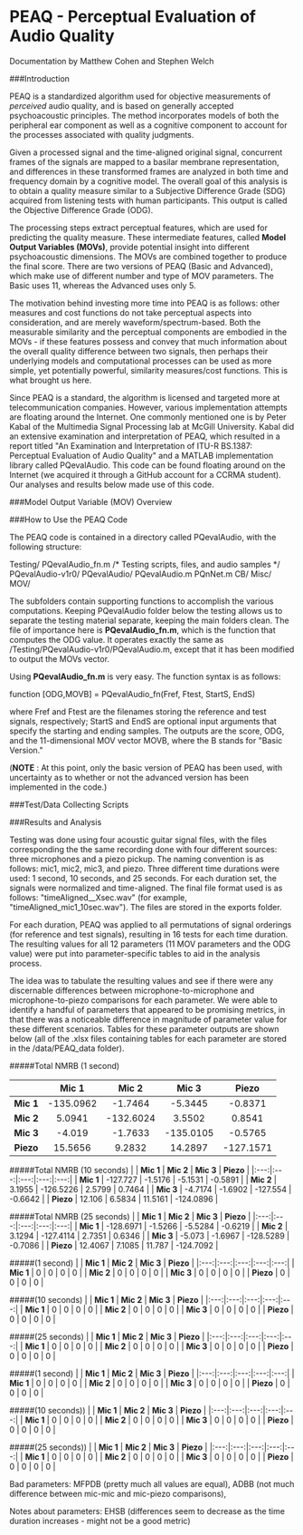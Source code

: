 # PEAQ - Perceptual Evaluation of Audio Quality

Documentation by Matthew Cohen and Stephen Welch

###Introduction

PEAQ is a standardized algorithm used for objective measurements of *perceived* audio quality, and is based on generally accepted psychoacoustic principles. The method incorporates models of both the peripheral ear component as well as a cognitive component to account for the processes associated with quality judgments.

Given a processed signal and the time-aligned original signal, concurrent frames of the signals are mapped to a basilar membrane representation, and differences in these transformed frames are analyzed in both time and frequency domain by a cognitive model. The overall goal of this analysis is to obtain a quality measure similar to a Subjective Difference Grade (SDG) acquired from listening tests with human participants. This output is called the Objective Difference Grade (ODG).

The processing steps extract perceptual features, which are used for predicting the quality measure. These intermediate features, called **Model Output Variables (MOVs)**, provide potential insight into different psychoacoustic dimensions. The MOVs are combined together to produce the final score. There are two versions of PEAQ (Basic and Advanced), which make use of different number and type of MOV parameters. The Basic uses 11, whereas the Advanced uses only 5.

The motivation behind investing more time into PEAQ is as follows: other measures and cost functions do not take perceptual aspects into consideration, and are merely waveform/spectrum-based. Both the measurable similarity and the perceptual components are embodied in the MOVs - if these features possess and convey that much information about the overall quality difference between two signals, then perhaps their underlying models and computational processes can be used as more simple, yet potentially powerful, similarity measures/cost functions. This is what brought us here.

Since PEAQ is a standard, the algorithm is licensed and targeted more at telecommunication companies. However, various implementation attempts are floating around the Internet. One commonly mentioned one is by Peter Kabal of the Multimedia Signal Processing lab at McGill University. Kabal did an extensive examination and interpretation of PEAQ, which resulted in a report titled "An Examination and Interpretation of ITU-R BS.1387: Perceptual Evaluation of Audio Quality" and a MATLAB implementation library called PQevalAudio. This code can be found floating around on the Internet (we acquired it through a GitHub account for a CCRMA student). Our analyses and results below made use of this code.

###Model Output Variable (MOV) Overview

###How to Use the PEAQ Code

The PEAQ code is contained in a directory called PQevalAudio, with the following structure:

Testing/
	PQevalAudio_fn.m
	/* Testing scripts, files, and audio samples */
	PQevalAudio-v1r0/
		PQevalAudio/
			PQevalAudio.m
			PQnNet.m
			CB/
			Misc/
			MOV/

The subfolders contain supporting functions to accomplish the various computations. Keeping PQevalAudio folder below the testing allows us to separate the testing material separate, keeping the main folders clean. The file of importance here is **PQevalAudio_fn.m**, which is the function that computes the ODG value. It operates exactly the same as /Testing/PQevalAudio-v1r0/PQevalAudio.m, except that it has been modified to output the MOVs vector.

Using **PQevalAudio_fn.m** is very easy. The function syntax is as follows:

function [ODG,MOVB] = PQevalAudio_fn(Fref, Ftest, StartS, EndS)

where Fref and Ftest are the filenames storing the reference and test signals, respectively; StartS and EndS are optional input arguments that specify the starting and ending samples. The outputs are the score, ODG, and the 11-dimensional MOV vector MOVB, where the B stands for "Basic Version." 

(**NOTE** : At this point, only the basic version of PEAQ has been used, with uncertainty as to whether or not the advanced version has been implemented in the code.)

###Test/Data Collecting Scripts

###Results and Analysis

Testing was done using four acoustic guitar signal files, with the files corresponding the the same recording done with four different sources: three microphones and a piezo pickup. The naming convention is as follows: mic1, mic2, mic3, and piezo. Three different time durations were used: 1 second, 10 seconds, and 25 seconds. For each duration set, the signals were normalized and time-aligned. The final file format used is as follows: "timeAligned_<source>_Xsec.wav" (for example, "timeAligned_mic1_10sec.wav"). The files are stored in the exports folder.

For each duration, PEAQ was applied to all permutations of signal orderings (for reference and test signals), resulting in 16 tests for each time duration. The resulting values for all 12 parameters (11 MOV parameters and the ODG value) were put into parameter-specific tables to aid in the analysis process.

The idea was to tabulate the resulting values and see if there were any discernable differences between microphone-to-microphone and microphone-to-piezo comparisons for each parameter. We were able to identify a handful of parameters that appeared to be promising metrics, in that there was a noticeable difference in magnitude of parameter value for these different scenarios. Tables for these parameter outputs are shown below (all of the .xlsx files containing tables for each parameter are stored in the /data/PEAQ_data folder).


#####Total NMRB (1 second)

|   | **Mic 1**  |  **Mic 2** | **Mic 3**  | **Piezo**  |
|:---:|:---:|:---:|:---:|:---:|
|  **Mic 1** | -135.0962  | -1.7464  | -5.3445  | -0.8371  |
|  **Mic 2** | 5.0941  | -132.6024  | 3.5502  | 0.8541  |
|  **Mic 3** | -4.019  | -1.7633  | -135.0105  | -0.5765  |
|  **Piezo** | 15.5656  | 9.2832  | 14.2897  | -127.1571  |


#####Total NMRB (10 seconds)
|   | **Mic 1**  |  **Mic 2** | **Mic 3**  | **Piezo**  |
|:---:|:---:|:---:|:---:|:---:|
|  **Mic 1** | -127.727  | -1.5176  | -5.1531  | -0.5891  |
|  **Mic 2** | 3.1955  | -126.5226  | 2.5799  | 0.7464  |
|  **Mic 3** | -4.7174  | -1.6902  | -127.554  | -0.6642  |
|  **Piezo** | 12.106  | 6.5834  | 11.5161  | -124.0896  |


#####Total NMRB (25 seconds)
|   | **Mic 1**  |  **Mic 2** | **Mic 3**  | **Piezo**  |
|:---:|:---:|:---:|:---:|:---:|
|  **Mic 1** | -128.6971  | -1.5266  | -5.5284  | -0.6219  |
|  **Mic 2** | 3.1294  | -127.4114  | 2.7351  | 0.6346  |
|  **Mic 3** | -5.073  | -1.6967  | -128.5289  | -0.7086  |
|  **Piezo** | 12.4067  | 7.1085  | 11.787  | -124.7092  |


#####(1 second)
|   | **Mic 1**  |  **Mic 2** | **Mic 3**  | **Piezo**  |
|:---:|:---:|:---:|:---:|:---:|
|  **Mic 1** | 0  | 0  | 0  | 0  |
|  **Mic 2** | 0  | 0  | 0  | 0  |
|  **Mic 3** | 0  | 0  | 0  | 0  |
|  **Piezo** | 0  | 0  | 0  | 0  |


#####(10 seconds)
|   | **Mic 1**  |  **Mic 2** | **Mic 3**  | **Piezo**  |
|:---:|:---:|:---:|:---:|:---:|
|  **Mic 1** | 0  | 0  | 0  | 0  |
|  **Mic 2** | 0  | 0  | 0  | 0  |
|  **Mic 3** | 0  | 0  | 0  | 0  |
|  **Piezo** | 0  | 0  | 0  | 0  |


#####(25 seconds)
|   | **Mic 1**  |  **Mic 2** | **Mic 3**  | **Piezo**  |
|:---:|:---:|:---:|:---:|:---:|
|  **Mic 1** | 0  | 0  | 0  | 0  |
|  **Mic 2** | 0  | 0  | 0  | 0  |
|  **Mic 3** | 0  | 0  | 0  | 0  |
|  **Piezo** | 0  | 0  | 0  | 0  |


#####(1 second)
|   | **Mic 1**  |  **Mic 2** | **Mic 3**  | **Piezo**  |
|:---:|:---:|:---:|:---:|:---:|
|  **Mic 1** | 0  | 0  | 0  | 0  |
|  **Mic 2** | 0  | 0  | 0  | 0  |
|  **Mic 3** | 0  | 0  | 0  | 0  |
|  **Piezo** | 0  | 0  | 0  | 0  |


#####(10 seconds))
|   | **Mic 1**  |  **Mic 2** | **Mic 3**  | **Piezo**  |
|:---:|:---:|:---:|:---:|:---:|
|  **Mic 1** | 0  | 0  | 0  | 0  |
|  **Mic 2** | 0  | 0  | 0  | 0  |
|  **Mic 3** | 0  | 0  | 0  | 0  |
|  **Piezo** | 0  | 0  | 0  | 0  |


#####(25 seconds))
|   | **Mic 1**  |  **Mic 2** | **Mic 3**  | **Piezo**  |
|:---:|:---:|:---:|:---:|:---:|
|  **Mic 1** | 0  | 0  | 0  | 0  |
|  **Mic 2** | 0  | 0  | 0  | 0  |
|  **Mic 3** | 0  | 0  | 0  | 0  |
|  **Piezo** | 0  | 0  | 0  | 0  |


Bad parameters: MFPDB (pretty much all values are equal), ADBB (not much difference between mic-mic and mic-piezo comparisons), 

Notes about parameters: EHSB (differences seem to decrease as the time duration increases - might not be a good metric)
